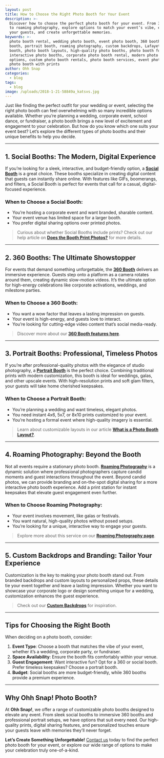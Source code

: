 ```yaml
---
layout: post
title: How to Choose the Right Photo Booth for Your Event
description: >-
  Discover how to choose the perfect photo booth for your event. From 360 booths
  to roaming photography, explore options to match your event’s vibe, engage
  your guests, and create unforgettable memories.
keywords: >-
  photo booth rental, wedding photo booth, event photo booth, 360 booth, social
  booth, portrait booth, roaming photography, custom backdrops, Lafayette photo
  booth, photo booth layouts, high-quality photo booths, photo booth for events,
  interactive photo booths, corporate photo booth rental, modern photo booth
  options, custom photo booth rentals, photo booth services, event photography,
  photo booth with prints
author: Ohh Snap
categories:
  - blog
tags:
  - blog
image: /uploads/2018-1-21-58849a_katsvs.jpg
---
```

Just like finding the perfect outfit for your wedding or event, selecting the right photo booth can feel overwhelming with so many incredible options available. Whether you’re planning a wedding, corporate event, school dance, or fundraiser, a photo booth brings a new level of excitement and engagement to your celebration. But how do you know which one suits your event best? Let’s explore the different types of photo booths and their unique benefits to help you decide.

---

## **1. Social Booths: The Modern, Digital Experience**

If you’re looking for a sleek, interactive, and budget-friendly option, a [**Social Booth**](/digital-social-booth) is a great choice. These booths specialize in creating digital content that guests can instantly share online. With features like GIFs, boomerangs, and filters, a Social Booth is perfect for events that call for a casual, digital-focused experience.

### **When to Choose a Social Booth:**
- You’re hosting a corporate event and want branded, sharable content.
- Your event venue has limited space for a larger booth.
- You prefer digital sharing options over printed photos.

> Curious about whether Social Booths include prints? Check out our help article on [**Does the Booth Print Photos?**](https://ohhsnapbooth.com/does-the-booth-print/) for more details.

---

## **2. 360 Booths: The Ultimate Showstopper**

For events that demand something unforgettable, the [**360 Booth**](/{{site.location}}-360-booth-rental) delivers an immersive experience. Guests step onto a platform as a camera rotates around them, creating dynamic slow-motion videos. It’s the ultimate option for high-energy celebrations like corporate activations, weddings, and milestone parties.

### **When to Choose a 360 Booth:**
- You want a wow factor that leaves a lasting impression on guests.
- Your event is high-energy, and guests love to interact.
- You’re looking for cutting-edge video content that’s social media-ready.

> Discover more about our [**360 Booth features here**](https://ohhsnapbooth.com/360-video-booth).

---

## **3. Portrait Booths: Professional, Timeless Photos**

If you’re after professional-quality photos with the elegance of studio photography, a [**Portrait Booth**](/{{site.location}}-photo-booth-rental) is the perfect choice. Combining traditional prints with modern customization, this booth is ideal for weddings, galas, and other upscale events. With high-resolution prints and soft glam filters, your guests will take home cherished keepsakes.

### **When to Choose a Portrait Booth:**
- You’re planning a wedding and want timeless, elegant photos.
- You need instant 4x6, 5x7, or 8x10 prints customized to your event.
- You’re hosting a formal event where high-quality imagery is essential.

> Learn about customizable layouts in our article [**What is a Photo Booth Layout?**](https://ohhsnapbooth.com/photo-booth-layout/).

---

## **4. Roaming Photography: Beyond the Booth**

Not all events require a stationary photo booth. [**Roaming Photography**](/roaming-event-photographer) is a dynamic solution where professional photographers capture candid moments and guest interactions throughout the event. Beyond candid photos, we can provide branding and on-the-spot digital sharing for a more interactive photo booth experience. Add a print station for instant keepsakes that elevate guest engagement even further.

### **When to Choose Roaming Photography:**
- Your event involves movement, like galas or festivals.
- You want natural, high-quality photos without posed setups.
- You’re looking for a unique, interactive way to engage your guests.

> Explore more about this service on our [**Roaming Photography page**](https://ohhsnapbooth.com/roaming-photography).

---

## **5. Custom Backdrops and Branding: Tailor Your Experience**

Customization is the key to making your photo booth stand out. From branded backdrops and custom layouts to personalized props, these details tie your event together and leave a lasting impression. Whether you want to showcase your corporate logo or design something unique for a wedding, customization enhances the guest experience.

> Check out our [**Custom Backdrops**](https://ohhsnapbooth.com/{{site.location}}-backdrop-rentals) for inspiration.

---

## **Tips for Choosing the Right Booth**

When deciding on a photo booth, consider:
1. **Event Type**: Choose a booth that matches the vibe of your event, whether it’s a wedding, corporate party, or fundraiser.
2. **Space Availability**: Ensure the booth fits comfortably within your venue.
3. **Guest Engagement**: Want interactive fun? Opt for a 360 or social booth. Prefer timeless keepsakes? Choose a portrait booth.
4. **Budget**: Social booths are more budget-friendly, while 360 booths provide a premium experience.

---

## **Why Ohh Snap! Photo Booth?**

At **Ohh Snap!**, we offer a range of customizable photo booths designed to elevate any event. From sleek social booths to immersive 360 booths and professional portrait setups, we have options that suit every need. Our high-quality prints, digital sharing features, and personalized touches ensure your guests leave with memories they’ll never forget.

**Let’s Create Something Unforgettable!**
[Contact us](/contact-ohh-snap-photobooth) today to find the perfect photo booth for your event, or explore our wide range of options to make your celebration truly one-of-a-kind.
```
